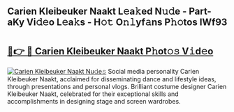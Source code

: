 ## Carien Kleibeuker Naakt L𝚎a𝚔ed N𝚞𝚍e - Part-aKy Vi𝚍𝚎o L𝚎a𝚔s - H𝚘𝚝 O𝚗𝚕yf𝚊ns P𝚑𝚘tos IWf93

# <h2><a href="http://kfc6afj.oniu.top/?m=Carien+Kleibeuker+Naakt">🔗👉 🔴 Carien Kleibeuker Naakt P𝚑ot𝚘𝚜 V𝚒d𝚎o</a></h2>

[![Carien Kleibeuker Naakt Nu𝚍e𝚜](https://i.imgur.com/0qMVB7G.gif)](http://kfc6afj.oniu.top/?m=Carien+Kleibeuker+Naakt)
Social media personality Carien Kleibeuker Naakt, acclaimed for disseminating dance and lifestyle ideas, through presentations and personal vlogs. Brilliant costume designer Carien Kleibeuker Naakt, celebrated for their exceptional skills and accomplishments in designing stage and screen wardrobes.  
